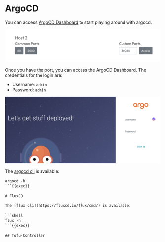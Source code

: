 # ArgoCD

You can access [ArgoCD Dashboard]({{TRAFFIC_HOST1_30080}}) to start playing around with argocd.

![ArgoCD](./media/argocd-port.png)

Once you have the port, you can access the ArgoCD Dashboard. The credentials for the login are:

- Username: `admin`
- Password: `admin`

![ArgoCD Login](./media/argocd-landing.png)

The [argocd cli](https://argo-cd.readthedocs.io/en/stable/getting_started/) is available:

```shell
argocd -h
```{{exec}}

# FluxCD

The [flux cli](https://fluxcd.io/flux/cmd/) is available:

```shell
flux -h
```{{exec}}

## Tofu-Controller
